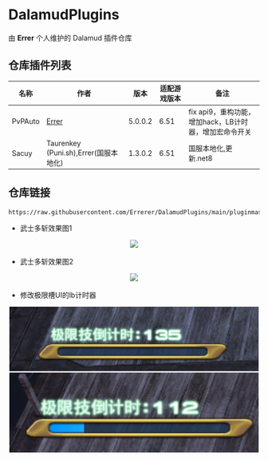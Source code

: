 # DalamudPlugins
由 **Errer** 个人维护的 Dalamud 插件仓库

## 仓库插件列表
| 名称      | 作者      | 版本 | 适配游戏版本 | 备注 |
|----------|----------|----------|----------|----------|
| PvPAuto | [Errer](https://github.com/Errerer)  | 5.0.0.2 | 6.51 | fix api9，重构功能，增加hack，LB计时器，增加宏命令开关 |
| Sacuy   | Taurenkey (Puni.sh),Errer(国服本地化)  | 1.3.0.2 | 6.51 | 国服本地化,更新.net8 |

## 仓库链接
```
https://raw.githubusercontent.com/Errerer/DalamudPlugins/main/pluginmaster.json
```

- 武士多斩效果图1
 <div align="center">
<img src="https://github.com/Errerer/DalamudPlugins/blob/main/testgit.gif" width="500" >
</div>

- 武士多斩效果图2
 <div align="center">
<img src="https://github.com/Errerer/DalamudPlugins/blob/main/testgit2.gif" width="500" >
</div>

- 修改极限槽UI的lb计时器
 <div align="center">
<img src="https://github.com/Errerer/DalamudPlugins/blob/main/LB1.png" width="500" >
  <img src="https://github.com/Errerer/DalamudPlugins/blob/main/LB2.png" width="500" >
</div>
